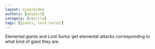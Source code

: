 ```yaml
---
layout: singleidea
authors: [aosdict]
category: [vanilla]
tags: [giants, lord surtur]
---
```

Elemental giants and Lord Surtur get elemental attacks corresponding to what kind of giant they are.
